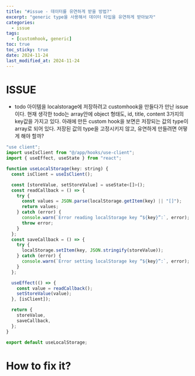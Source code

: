 ```yaml
---
title: "#issue - 데이터를 유연하게 받을 방법?"
excerpt: "generic type을 사용해서 데이터 타입을 유연하게 받아보자"
categories:
  - issue
tags:
  - [customhook, generic]
toc: true
toc_sticky: true
date: 2024-11-24
last_modified_at: 2024-11-24
---
```


# ISSUE

- todo 아이템을 localstorage에 저장하려고 customhook을 만들다가 만난 issue이다. 현재 생각한 todo는 array안에 object 형태도, id, title, content 3가지의 key값을 가지고 있다.
  아래에 만든 custom hook을 보면은 저장되는 값의 type이 array로 되어 있다. 저장된 값의 type을 고정시키지 않고, 유연하게 만들려면 어떻게 해야 할까?

```js
"use client";
import useIsClient from "@/app/hooks/use-client";
import { useEffect, useState } from "react";

function useLocalStorage(key: string) {
  const isClient = useIsClient();

  const [storeValue, setStoreValue] = useState<[]>();
  const readCallback = () => {
    try {
      const values = JSON.parse(localStorage.getItem(key) || "[]");
      return values;
    } catch (error) {
      console.warn(`Error reading localStorage key “${key}”:`, error);
      throw error;
    }
  };
  const saveCallback = () => {
    try {
      localStorage.setItem(key, JSON.stringify(storeValue));
    } catch (error) {
      console.warn(`Error setting localStorage key “${key}”:`, error);
    }
  };

  useEffect(() => {
    const value = readCallback();
    setStoreValue(value);
  }, [isClient]);

  return {
    storeValue,
    saveCallback,
  };
}

export default useLocalStorage;

```

# How to fix it?
